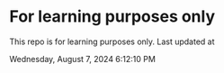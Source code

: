 # For learning purposes only
This repo is for learning purposes only.
Last updated at

Wednesday, August 7, 2024 6:12:10 PM

